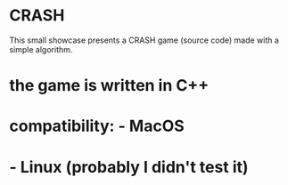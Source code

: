 # CRASH
This small showcase presents a CRASH game (source code) made with a simple algorithm.

# the game is written in C++
# compatibility: - MacOS
#                - Linux (probably I didn't test it)
